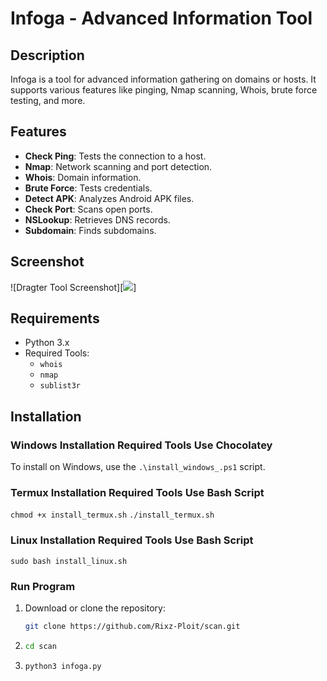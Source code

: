 # Infoga - Advanced Information Tool

## Description
Infoga is a tool for advanced information gathering on domains or hosts. It supports various features like pinging, Nmap scanning, Whois, brute force testing, and more.

## Features
- **Check Ping**: Tests the connection to a host.
- **Nmap**: Network scanning and port detection.
- **Whois**: Domain information.
- **Brute Force**: Tests credentials.
- **Detect APK**: Analyzes Android APK files.
- **Check Port**: Scans open ports.
- **NSLookup**: Retrieves DNS records.
- **Subdomain**: Finds subdomains.

## Screenshot
![Dragter Tool Screenshot][<img src="https://b.top4top.io/p_3293nqlke0.png">]


## Requirements
- Python 3.x
- Required Tools:
  - `whois`
  - `nmap`
  - `sublist3r`

## Installation

### Windows Installation Required Tools Use Chocolatey

To install on Windows, use the `.\install_windows_.ps1` script.

### Termux Installation Required Tools Use Bash Script

`chmod +x install_termux.sh`
`./install_termux.sh`

### Linux Installation Required Tools Use Bash Script

`sudo bash install_linux.sh`

### Run Program
1. Download or clone the repository:
   ```bash
   git clone https://github.com/Rixz-Ploit/scan.git

2. ```bash
   cd scan

3. ```bash
   python3 infoga.py
